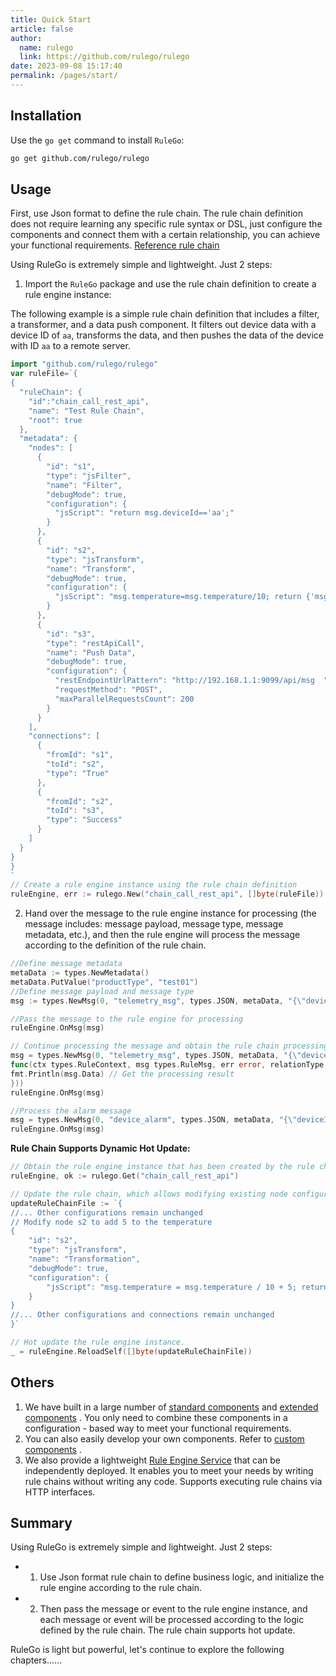 ```yaml
---
title: Quick Start
article: false
author: 
  name: rulego
  link: https://github.com/rulego/rulego
date: 2023-09-08 15:17:40
permalink: /pages/start/
---
```


## Installation

Use the `go get` command to install `RuleGo`:

```bash
go get github.com/rulego/rulego
```

## Usage

First, use Json format to define the rule chain. The rule chain definition does not require learning any specific rule syntax or DSL, just configure the components and connect them with a certain relationship, you can achieve your functional requirements. [Reference rule chain](/en/pages/10e1c0/)

Using RuleGo is extremely simple and lightweight. Just 2 steps:

1. Import the `RuleGo` package and use the rule chain definition to create a rule engine instance:

The following example is a simple rule chain definition that includes a filter, a transformer, and a data push component. It filters out device data with a device ID of `aa`, transforms the data, and then pushes the data of the device with ID `aa` to a remote server.
```go
import "github.com/rulego/rulego"
var ruleFile=`{
{
  "ruleChain": {
    "id":"chain_call_rest_api",
    "name": "Test Rule Chain",
    "root": true
  },
  "metadata": {
    "nodes": [
      {
        "id": "s1",
        "type": "jsFilter",
        "name": "Filter",
        "debugMode": true,
        "configuration": {
          "jsScript": "return msg.deviceId=='aa';"
        }
      },
      {
        "id": "s2",
        "type": "jsTransform",
        "name": "Transform",
        "debugMode": true,
        "configuration": {
          "jsScript": "msg.temperature=msg.temperature/10; return {'msg':msg,'metadata':metadata,'msgType':msgType};"
        }
      },
      {
        "id": "s3",
        "type": "restApiCall",
        "name": "Push Data",
        "debugMode": true,
        "configuration": {
          "restEndpointUrlPattern": "http://192.168.1.1:9099/api/msg  ",
          "requestMethod": "POST",
          "maxParallelRequestsCount": 200
        }
      }
    ],
    "connections": [
      {
        "fromId": "s1",
        "toId": "s2",
        "type": "True"
      },
      {
        "fromId": "s2",
        "toId": "s3",
        "type": "Success"
      }
    ]
  }
}
}
`
// Create a rule engine instance using the rule chain definition
ruleEngine, err := rulego.New("chain_call_rest_api", []byte(ruleFile))
```

2. Hand over the message to the rule engine instance for processing (the message includes: message payload, message type, message metadata, etc.), and then the rule engine will process the message according to the definition of the rule chain.

```go
//Define message metadata
metaData := types.NewMetadata()
metaData.PutValue("productType", "test01")
//Define message payload and message type
msg := types.NewMsg(0, "telemetry_msg", types.JSON, metaData, "{\"deviceId\":\"aa\",\"temperature\":290}")

//Pass the message to the rule engine for processing
ruleEngine.OnMsg(msg)

// Continue processing the message and obtain the rule chain processing result through a callback function.
msg = types.NewMsg(0, "telemetry_msg", types.JSON, metaData, "{\"deviceId\":\"bb\",\"temperature\":310}", types.WithOnEnd(
func(ctx types.RuleContext, msg types.RuleMsg, err error, relationType string) {
fmt.Println(msg.Data) // Get the processing result
}))
ruleEngine.OnMsg(msg)

//Process the alarm message
msg = types.NewMsg(0, "device_alarm", types.JSON, metaData, "{\"deviceId\":\"bb\",\"alarm\":1}")
ruleEngine.OnMsg(msg)
```

**Rule Chain Supports Dynamic Hot Update:**

```go
// Obtain the rule engine instance that has been created by the rule chain ID.
ruleEngine, ok := rulego.Get("chain_call_rest_api")

// Update the rule chain, which allows modifying existing node configurations, adding or removing nodes, and changing their connections.
updateRuleChainFile := `{
//... Other configurations remain unchanged
// Modify node s2 to add 5 to the temperature
{
    "id": "s2",
    "type": "jsTransform",
    "name": "Transformation",
    "debugMode": true,
    "configuration": {
        "jsScript": "msg.temperature = msg.temperature / 10 + 5; return {'msg': msg, 'metadata': metadata, 'msgType': msgType};"
    }
}
//... Other configurations and connections remain unchanged
}`

// Hot update the rule engine instance.
_ = ruleEngine.ReloadSelf([]byte(updateRuleChainFile))
```

## Others
1. We have built in a large number of [standard components](/en/pages/88fc3c/) and [extended components](/en/pages/d7fc43/) . You only need to combine these components in a configuration - based way to meet your functional requirements.
2. You can also easily develop your own components. Refer to [custom components](/en/pages/caed1b/) .
3. We also provide a lightweight [Rule Engine Service](/en/pages/rulego-server/) that can be independently deployed. It enables you to meet your needs by writing rule chains without writing any code. Supports executing rule chains via HTTP interfaces.

## Summary

Using RuleGo is extremely simple and lightweight. Just 2 steps:
- 1. Use Json format rule chain to define business logic, and initialize the rule engine according to the rule chain.
- 2. Then pass the message or event to the rule engine instance, and each message or event will be processed according to the logic defined by the rule chain. The rule chain supports hot update.

RuleGo is light but powerful, let's continue to explore the following chapters......